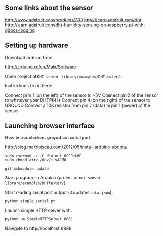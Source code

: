 ## Some links about the sensor

http://www.adafruit.com/products/393
http://learn.adafruit.com/dht
http://learn.adafruit.com/dht-humidity-sensing-on-raspberry-pi-with-gdocs-logging


## Setting up hardware

Download arduino from

http://arduino.cc/en/Main/Software

Open project at `DHT-sensor-library/examples/DHTtester/`.

Instructions from there:

Connect pi1n 1 (on the left) of the sensor to +5V
Connect pin 2 of the sensor to whatever your DHTPIN is
Connect pin 4 (on the right) of the sensor to GROUND
Connect a 10K resistor from pin 2 (data) to pin 1 (power) of the sensor


## Launching browser interface

How to troubleshoot greyed out serial port:

http://blog.markloiseau.com/2012/05/install-arduino-ubuntu/

```
sudo usermod -a -G dialout USERNAME
sudo chmod a+rw /dev/ttyACM0
```

```
git submodule update
```

Start program on Arduino (project at `DHT-sensor-library/examples/DHTtester/`).

Start reading serial port output (it updates `data.json`):

```
python simple_serial.py
```

Launch simple HTTP server with:

```
python -m SimpleHTTPServer 8888
```

Navigate to http://localhost:8888
